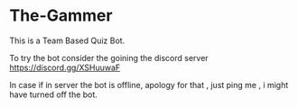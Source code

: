 # The-Gammer
This is a Team Based Quiz Bot.

To try the bot consider the goining the discord server https://discord.gg/XSHuuwaF

In case if in server the bot is offline, apology for that , just ping me , i might have turned off the bot.
